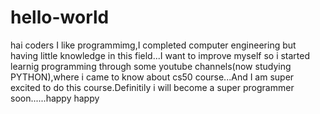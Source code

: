 # hello-world
hai coders
    I like programmimg,I completed computer engineering but having little knowledge in this field...I want to improve myself so i started learnig programming through some youtube channels(now studying PYTHON),where i came to know about cs50 course...And I am super excited to do this course.Definitily i will become a super programmer soon......happy happy 
